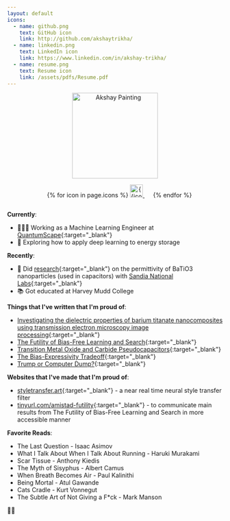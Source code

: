 ```yaml
---
layout: default
icons:
  - name: github.png
    text: GitHub icon
    link: http://github.com/akshaytrikha/
  - name: linkedin.png
    text: LinkedIn icon
    link: https://www.linkedin.com/in/akshay-trikha/
  - name: resume.png
    text: Resume icon
    link: /assets/pdfs/Resume.pdf
---
```


<!-- Headshot & Contact -->
<div style="display: flex; flex-direction: column;">
    <div style="text-align: center;">
    <img src="{{ site.baseurl }} /assets/painting.png" alt="Akshay Painting" width="200"/>
        <ul style="margin-right: 3px">
            {% for icon in page.icons %}
                <li style="list-style: none; display: inline; margin-right: 20px;">
                    <a href="{{icon.link}}" target="_blank" rel="noopener noreferrer">
                        <img src="{{ site.baseurl }} /assets/icons/{{ icon.name }}" alt={{icon.text}} width="30"/>
                    </a>
                </li>
            {% endfor %}
        </ul>
    </div>
</div>


**Currently**:
- 👨🏾‍💻 Working as a Machine Learning Engineer at [QuantumScape](https://www.quantumscape.com/){:target="_blank"}
- 🔋 Exploring how to apply deep learning to energy storage

**Recently**:
- 🔬 Did [research](https://doi.org/10.1557/s43580-021-00095-0){:target="_blank"} on the permittivity of BaTiO3 nanoparticles (used in capacitors) with [Sandia National Labs](https://www.sandia.gov){:target="_blank"}
- 📚 Got educated at Harvey Mudd College

<!-- TODO: add nbviewer.org for redox flow battery -->
**Things that I've written that I'm proud of**:
- [Investigating the dielectric properties of barium titanate nanocomposites using transmission electron microscopy image processing](https://doi.org/10.1557/s43580-021-00095-0){:target="_blank"}
- [The Futility of Bias-Free Learning and Search](https://arxiv.org/pdf/1907.06010.pdf){:target="_blank"}
- [Transition Metal Oxide and Carbide Pseudocapacitors](/assets/pdfs/Transition_Metal_Oxide_and_Carbide_Pseudocapacitors.pdf){:target="_blank"}
- [The Bias-Expressivity Tradeoff](https://arxiv.org/pdf/1911.04964.pdf){:target="_blank"}
- [Trump or Computer Dump?](assets/pdfs/Trump_or_Computer_Dump.pdf){:target="_blank"}

**Websites that I've made that I'm proud of**:
- [styletransfer.art](https://styletransfer.art){:target="_blank"} - a near real time neural style transfer filter
- [tinyurl.com/amistad-futility](https://www.cs.hmc.edu/~montanez/projects/futility-of-bias-free-search.html){:target="_blank"} - to communicate main results from The Futility of Bias-Free Learning and Search in more accessible manner

**Favorite Reads**:
- The Last Question - Isaac Asimov
- What I Talk About When I Talk About Running - Haruki Murakami
- Scar Tissue - Anthony Kiedis
- The Myth of Sisyphus - Albert Camus
- When Breath Becomes Air - Paul Kalinithi
- Being Mortal - Atul Gawande
- Cats Cradle - Kurt Vonnegut
- The Subtle Art of Not Giving a F*ck - Mark Manson

🤘🏾